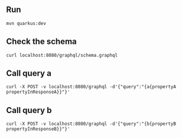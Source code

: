 ## Run
`mvn quarkus:dev`

## Check the schema
`curl localhost:8080/graphql/schema.graphql`

## Call query a
`curl -X POST -v localhost:8080/graphql -d'{"query":"{a{propertyA propertyInResponseA}}"}'`

## Call query b
`curl -X POST -v localhost:8080/graphql -d'{"query":"{b{propertyB propertyInResponseB}}"}'`